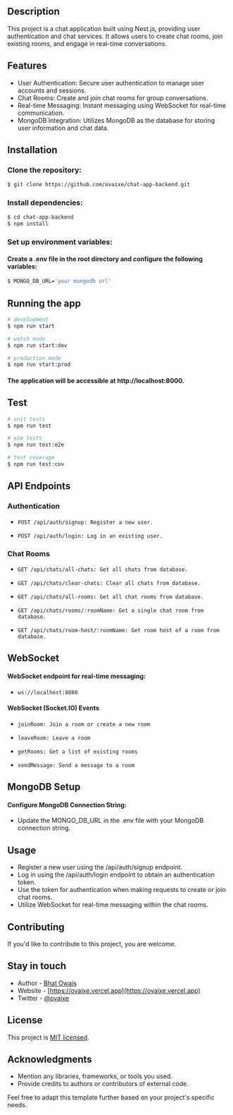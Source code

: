 ## Description

This project is a chat application built using Nest.js, providing user authentication and chat services. It allows users to create chat rooms, join existing rooms, and engage in real-time conversations.

## Features

- User Authentication: Secure user authentication to manage user accounts and sessions.
- Chat Rooms: Create and join chat rooms for group conversations.
- Real-time Messaging: Instant messaging using WebSocket for real-time communication.
- MongoDB Integration: Utilizes MongoDB as the database for storing user information and chat data.

## Installation

### Clone the repository:

```bash
$ git clone https://github.com/ovaixe/chat-app-backend.git
```

### Install dependencies:

```bash
$ cd chat-app-backend
$ npm install
```

### Set up environment variables:
#### Create a .env file in the root directory and configure the following variables:

```bash
$ MONGO_DB_URL='your mongodb url'
```

## Running the app

```bash
# development
$ npm run start

# watch mode
$ npm run start:dev

# production mode
$ npm run start:prod
```

#### The application will be accessible at http://localhost:8000.

## Test

```bash
# unit tests
$ npm run test

# e2e tests
$ npm run test:e2e

# test coverage
$ npm run test:cov
```

## API Endpoints

### Authentication

-     POST /api/auth/signup: Register a new user.
-     POST /api/auth/login: Log in an existing user.

### Chat Rooms

-     GET /api/chats/all-chats: Get all chats from database.
-     GET /api/chats/clear-chats: Clear all chats from database.
-     GET /api/chats/all-rooms: Get all chat rooms from database.
-     GET /api/chats/rooms/:roomName: Get a single chat room from database.
-     GET /api/chats/room-host/:roomName: Get room host of a room from database.

## WebSocket

#### WebSocket endpoint for real-time messaging:

-     ws://localhost:8080

#### WebSocket (Socket.IO) Events

-     joinRoom: Join a room or create a new room
-     leaveRoom: Leave a room
-     getRooms: Get a list of existing rooms
-     sendMessage: Send a message to a room

## MongoDB Setup

#### Configure MongoDB Connection String:

- Update the MONGO_DB_URL in the .env file with your MongoDB connection string.

## Usage

- Register a new user using the /api/auth/signup endpoint.
- Log in using the /api/auth/login endpoint to obtain an authentication token.
- Use the token for authentication when making requests to create or join chat rooms.
- Utilize WebSocket for real-time messaging within the chat rooms.

## Contributing

If you'd like to contribute to this project, you are welcome.

## Stay in touch

- Author - [Bhat Owais](https://github.com/ovaixe)
- Website - [https://ovaixe.vercel.app](https://ovaixe.vercel.app)
- Twitter - [@ovaixe](https://twitter.com/ovaixe)

## License

This project is [MIT licensed](LICENSE).

## Acknowledgments

- Mention any libraries, frameworks, or tools you used.
- Provide credits to authors or contributors of external code.

Feel free to adapt this template further based on your project's specific needs.
